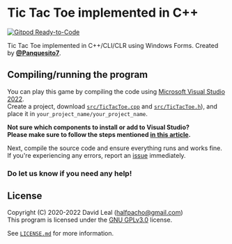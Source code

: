 # Tic Tac Toe implemented in C++

[![Gitpod Ready-to-Code](https://img.shields.io/badge/Gitpod-Ready--to--Code-blue?logo=gitpod)](https://gitpod.io/#https://github.com/Panquesito7/tic-tac-toe)

Tic Tac Toe implemented in C++/CLI/CLR using Windows Forms. Created by **[@Panquesito7](https://github.com/Panquesito7)**.

## Compiling/running the program

You can play this game by compiling the code using [Microsoft Visual Studio 2022](https://visualstudio.microsoft.com/).\
Create a project, download [`src/TicTacToe.cpp`](https://github.com/Panquesito7/tic-tac-toe/blob/main/src/TicTacToe.cpp) and [`src/TicTacToe.h`](https://github.com/Panquesito7/tic-tac-toe/blob/main/src/TicTacToe.h)), and place it in `your_project_name/your_project_name`.

**Not sure which components to install or add to Visual Studio?\
Please make sure to follow the steps mentioned [**in this article**](https://dev.to/panquesito7/how-to-create-a-tic-tac-toe-game-in-cli-c-in-windows-3l9g).**

Next, compile the source code and ensure everything runs and works fine. If you're experiencing any errors, report an [issue](https://github.com/Panquesito7/tic-tac-toe/issues/new) immediately.

### Do let us know if you need any help!

## License

Copyright (C) 2020-2022 David Leal (halfpacho@gmail.com)\
This program is licensed under the [GNU GPLv3.0](http://www.gnu.org/licenses/gpl-3.0.html) license.

See [`LICENSE.md`](https://github.com/Panquesito7/tic-tac-toe/blob/main/LICENSE.md) for more information.
